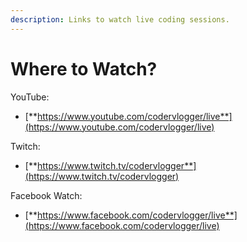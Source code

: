 ```yaml
---
description: Links to watch live coding sessions.
---
```


# Where to Watch?

YouTube:

* [**https://www.youtube.com/codervlogger/live**](https://www.youtube.com/codervlogger/live)

Twitch:

* [**https://www.twitch.tv/codervlogger**](https://www.twitch.tv/codervlogger)

Facebook Watch:

* [**https://www.facebook.com/codervlogger/live**](https://www.facebook.com/codervlogger/live)

